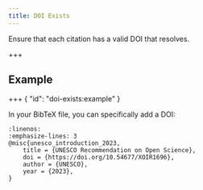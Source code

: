 ```yaml
---
title: DOI Exists
---
```


Ensure that each citation has a valid DOI that resolves.

+++

## Example

+++ { "id": "doi-exists:example" }

In your BibTeX file, you can specifically add a DOI:

```{code-block} latex
:linenos:
:emphasize-lines: 3
@misc{unesco_introduction_2023,
	title = {UNESCO Recommendation on Open Science},
	doi = {https://doi.org/10.54677/XOIR1696},
	author = {UNESCO},
	year = {2023},
}
```
